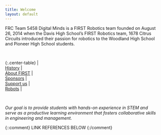 ```yaml
---
title: Welcome
layout: default
---
```


FRC Team 5458 Digital Minds is a FIRST Robotics team founded on August 26, 2014 when the Davis High School’s FIRST Robotics team, 1678 Citrus Circuits introduced their passion for robotics to the Woodland High School and Pioneer High School students.

<br>

{:.center-table}
| [<i class="fa fa-history" style="font-size: 3rem;"></i><br>History][history] | [<i class="fas fa-shapes" style="font-size: 3rem;"></i><br>About FIRST][about-first] | [<i class="fas fa-hands-helping" style="font-size: 3rem;"></i><br>Sponsors][sponsors] | [<i class="fas fa-hand-holding-usd" style="font-size: 3rem;"></i><br>Support us][support] | [<i class="fas fa-robot" style="font-size: 3rem;"></i><br>Robots][robots] |

<br>

*Our goal is to provide students with hands-on experience in STEM and serve as a productive learning environment that fosters collaborative skills in engineering and management.*

{::comment}
LINK REFERENCES BELOW
{:/comment}

[history]: /history/
[about-first]: /about-first/
[sponsors]: /sponsors/
[support]: /support/
[robots]: /robots/